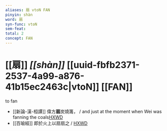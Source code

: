 ```yaml
---
aliases: 扇 vtoN FAN
pinyin: shàn
word: 扇
syn-func: vtoN
sem-feat: 
total: 2
concept: FAN 
---
```

# [[扇]] *[[shàn]]*  [[uuid-fbfb2371-2537-4a99-a876-41b15ec2463c|vtoN]] [[FAN]]
to fan
 - [[新論-漢-桓譚]] 偉方**扇**炭燒筩， / and just at the moment when Wei was fanning the coals[HXWD](https://hxwd.org/textview.html?location=KR3j0192_tls_003-33a.14)
 - [[百喻經]] 即於火上以扇扇之 / [HXWD](https://hxwd.org/textview.html?location=KR6b0066_T_001-0544c.53)